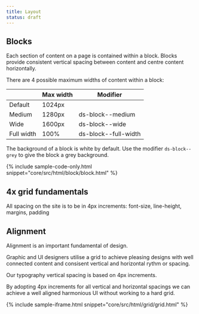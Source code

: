 ```yaml
---
title: Layout
status: draft
---
```


## Blocks

Each section of content on a page is contained within a block. Blocks provide consistent vertical spacing between content and centre content horizontally.

There are 4 possible maximum widths of content within a block:

| | Max width | Modifier |
|---|---|---|
| Default | 1024px | |
| Medium | 1280px | ds-block--medium |
| Wide | 1600px | ds-block--wide |
| Full width | 100% | ds-block--full-width |

The background of a block is white by default. Use the modifier <code>ds-block--grey</code> to give the block a grey background. 

{% include sample-code-only.html snippet="core/src/html/block/block.html" %}

## 4x grid fundamentals <a name="4x-grid-fundamentals"></a>

All spacing on the site is to be in 4px increments: font-size, line-height, margins, padding

## Alignment <a name="alignment"></a>

Alignment is an important fundamental of design.

Graphic and UI designers utilise a grid to achieve pleasing designs with well connected content and consisent vertical and horizontal rythm or spacing.

Our typography vertical spacing is based on 4px increments.

By adopting 4px increments for all vertical and horizontal spacings we can achieve a well aligned harmonious UI without working to a hard grid.

{% include sample-iframe.html snippet="core/src/html/grid/grid.html" %}
